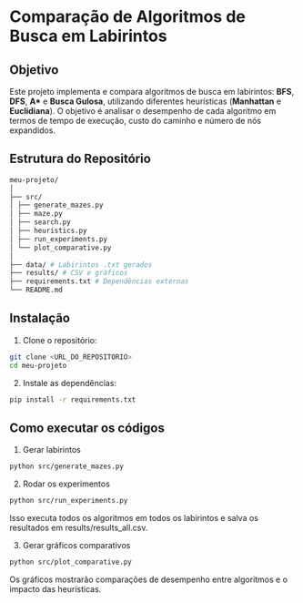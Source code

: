 # Comparação de Algoritmos de Busca em Labirintos

## Objetivo
Este projeto implementa e compara algoritmos de busca em labirintos: **BFS**, **DFS**, **A\*** e **Busca Gulosa**, utilizando diferentes heurísticas (**Manhattan** e **Euclidiana**). O objetivo é analisar o desempenho de cada algoritmo em termos de tempo de execução, custo do caminho e número de nós expandidos.

## Estrutura do Repositório
```bash
meu-projeto/
│
├── src/
│ ├── generate_mazes.py
│ ├── maze.py
│ ├── search.py
│ ├── heuristics.py
│ ├── run_experiments.py
│ └── plot_comparative.py
│
├── data/ # Labirintos .txt gerados
├── results/ # CSV e gráficos
├── requirements.txt # Dependências externas
└── README.md
```
## Instalação

1. Clone o repositório:
```bash
git clone <URL_DO_REPOSITORIO>
cd meu-projeto
```
2. Instale as dependências:
```bash
pip install -r requirements.txt
```

## Como executar os códigos

1. Gerar labirintos
```bash
python src/generate_mazes.py
```

2. Rodar os experimentos
```bash
python src/run_experiments.py
```
Isso executa todos os algoritmos em todos os labirintos e salva os resultados em results/results_all.csv.

3. Gerar gráficos comparativos
```bash
python src/plot_comparative.py
```

Os gráficos mostrarão comparações de desempenho entre algoritmos e o impacto das heurísticas.
